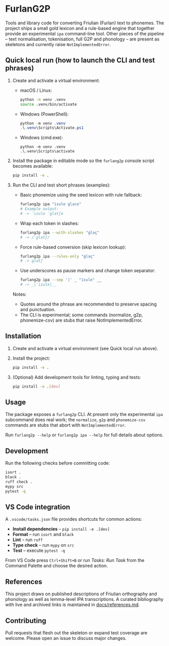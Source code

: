 # FurlanG2P

Tools and library code for converting Friulian (Furlan) text to phonemes. The
project ships a small gold lexicon and a rule-based engine that together provide
an experimental ``ipa`` command-line tool. Other pieces of the pipeline – text
normalisation, tokenisation, full G2P and phonology – are present as skeletons
and currently raise ``NotImplementedError``.

## Quick local run (how to launch the CLI and test phrases)

1. Create and activate a virtual environment:

   - macOS / Linux:
     ```bash
     python -m venv .venv
     source .venv/bin/activate
     ```
   - Windows (PowerShell):
     ```powershell
     python -m venv .venv
     .\.venv\Scripts\Activate.ps1
     ```
   - Windows (cmd.exe):
     ```
     python -m venv .venv
     .\.venv\Scripts\activate
     ```

2. Install the package in editable mode so the `furlang2p` console script becomes available:

   ```bash
   pip install -e .
   ```

3. Run the CLI and test short phrases (examples):

   - Basic phonemize using the seed lexicon with rule fallback:
     ```bash
     furlang2p ipa "ìsule glace"
     # Example output:
     # -> ˈizule ˈglatʃe
     ```

   - Wrap each token in slashes:
     ```bash
     furlang2p ipa --with-slashes "glaç"
     # -> /ˈglatʃ/
     ```

   - Force rule-based conversion (skip lexicon lookup):
     ```bash
     furlang2p ipa --rules-only "glaç"
     # -> glatʃ
     ```

   - Use underscores as pause markers and change token separator:
     ```bash
     furlang2p ipa --sep '|' _ "ìsule" __
     # -> _|ˈizule|__
     ```

   Notes:
   - Quotes around the phrase are recommended to preserve spacing and punctuation.
   - The CLI is experimental; some commands (normalize, g2p, phonemize-csv) are stubs that raise NotImplementedError.

## Installation

1. Create and activate a virtual environment (see Quick local run above).

2. Install the project:

   ```bash
   pip install -e .
   ```

3. (Optional) Add development tools for linting, typing and tests:

   ```bash
   pip install -e .[dev]
   ```

## Usage

The package exposes a ``furlang2p`` CLI. At present only the experimental
``ipa`` subcommand does real work; the ``normalize``, ``g2p`` and
``phonemize-csv`` commands are stubs that abort with ``NotImplementedError``.

Run `furlang2p --help` or `furlang2p ipa --help` for full details about options.

## Development

Run the following checks before committing code:

```bash
isort .
black .
ruff check .
mypy src
pytest -q
```

## VS Code integration

A ``.vscode/tasks.json`` file provides shortcuts for common actions:

- **Install dependencies** – ``pip install -e .[dev]``
- **Format** – run ``isort`` and ``black``
- **Lint** – run ``ruff``
- **Type check** – run ``mypy`` on ``src``
- **Test** – execute ``pytest -q``

From VS Code press ``Ctrl+Shift+B`` or run *Tasks: Run Task* from the Command
Palette and choose the desired action.

## References

This project draws on published descriptions of Friulian orthography and
phonology as well as lemma-level IPA transcriptions. A curated bibliography with
live and archived links is maintained in
[docs/references.md](docs/references.md).

## Contributing

Pull requests that flesh out the skeleton or expand test coverage are welcome.
Please open an issue to discuss major changes.
